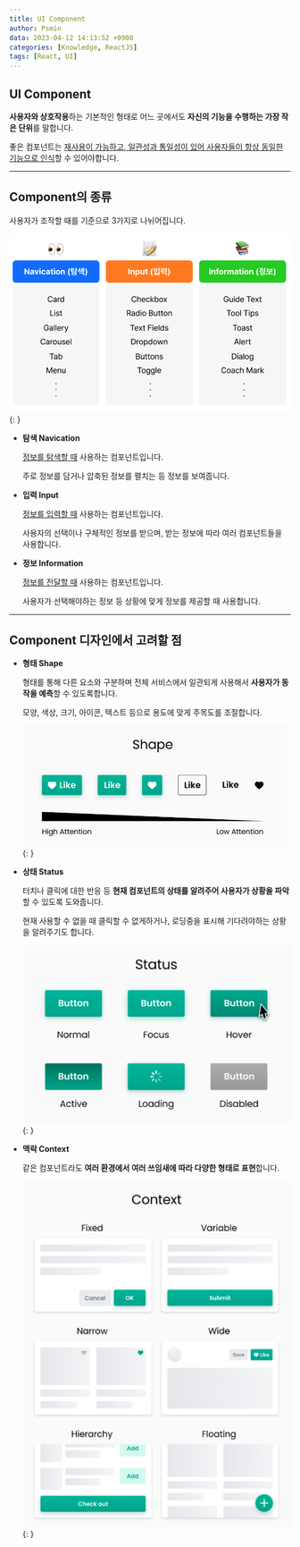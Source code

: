 ```yaml
---
title: UI Component
author: Psmin
data: 2023-04-12 14:13:52 +0900
categories: [Knowledge, ReactJS]
tags: [React, UI]
---
```


## UI Component

**사용자와 상호작용**하는 기본적인 형태로 어느 곳에서도 **자신의 기능을 수행하는 가장 작은 단위**를 말합니다.

좋은 컴포넌트는 <u>재사용이 가능하고, 일관성과 통일성이 있어 사용자들이 항상 동일한 기능으로 인식</u>할 수 있어야합니다.

---

## Component의 종류

사용자가 조작할 때를 기준으로 3가지로 나뉘어집니다.

![compo-categories](/assets/img/compo-categories.png){: }

- **탐색 Navication**

  <u>정보를 탐색할 때</u> 사용하는 컴포넌트입니다.

  주로 정보를 담거나 압축된 정보를 펼치는 등 정보를 보여줍니다.

- **입력 Input**

  <u>정보를 입력할 때</u> 사용하는 컴포넌트입니다.

  사용자의 선택이나 구체적인 정보를 받으며, 받는 정보에 따라 여러 컴포넌트들을 사용합니다.

- **정보 Information**

  <u>정보를 전달할 때</u> 사용하는 컴포넌트입니다.

  사용자가 선택해야하는 정보 등 상황에 맞게 정보를 제공할 때 사용합니다.

---

## Component 디자인에서 고려할 점

- **형태 Shape**

  형태를 통해 다른 요소와 구분하며 전체 서비스에서 일관되게 사용해서 **사용자가 동작을 예측**할 수 있도록합니다.

  모양, 색상, 크기, 아이콘, 텍스트 등으로 용도에 맞게 주목도를 조절합니다.

  ![compo-shape](/assets/img/compo-shape.png){: }

- **상태 Status**

  터치나 클릭에 대한 반응 등 **현재 컴포넌트의 상태를 알려주어 사용자가 상황을 파악**할 수 있도록 도와줍니다.

  현재 사용할 수 없을 때 클릭할 수 없게하거나, 로딩중을 표시해 기다려야하는 상황을 알려주기도 합니다.

  ![compo-status](/assets/img/compo-status.png){: }

- **맥락 Context**

  같은 컴포넌트라도 **여러 환경에서 여러 쓰임새에 따라 다양한 형태로 표현**합니다.

  ![compo-context](/assets/img/compo-context.png){: }
